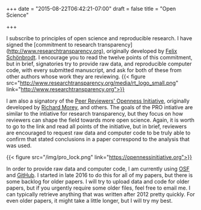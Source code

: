 +++
date = "2015-08-22T06:42:21-07:00"
draft = false
title = "Open Science"

+++

I subscribe to principles of open science and reproducible research. I have signed the [commitment to research transparency] (http://www.researchtransparency.org), originally developed by [Felix Schönbrodt](http://www.nicebread.de). I encourage you to read the twelve points of this commitment, but in brief, signatories try to provide raw data, and reproducible computer code, with every submitted manuscript, and ask for both of these from other authors whose work they are reviewing. 
{{< figure src="http://www.researchtransparency.org/media/rt_logo_small.png" link="http://www.researchtransparency.org">}}

I am also a signatory of the [Peer Reviewers' Openness Initiative](http://www.opennessinitiative.org/), originally developed by [Richard Morey](http://bayesfactor.blogspot.com), and others. The goals of the PRO intiative are similar to the intiative for research transparency, but they focus on how reviewers can shape the field towards more open science. Again, it is worth to go to the link and read all points of the initiative, but in brief, reviewers are encouraged to request raw data and computer code to be truly able to confirm that stated conclusions in a paper correspond to the analysis that was used. 

{{< figure src="/img/pro_lock.png" link="https://opennessinitiative.org">}}

In order to provide raw data and computer code, I am currently using [OSF](osf.io) and [GitHub](https://github.com/felixthoemmes). I started in late 2016 to do this for all of my papers, but there is some backlog for older papers. I will try to upload data and code for older papers, but if you urgently require some older files, feel free to email me. I can typically retrieve anything that was written after 2012 pretty quickly. For even older papers, it might take a little longer, but I will try my best. 

